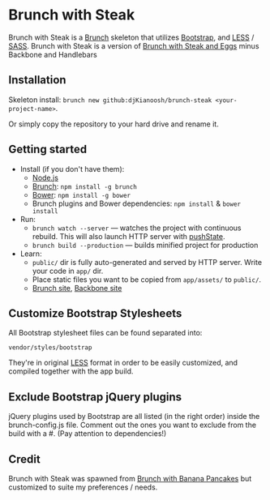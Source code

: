 # Brunch with Steak

Brunch with Steak is a [Brunch](http://brunch.io/) skeleton that utilizes [Bootstrap](http://getbootstrap.com/), and [LESS](http://lesscss.org/) / [SASS](http://sass-lang.com/). Brunch with Steak is a version of [Brunch with Steak and Eggs](https://github.com/oddpixel/brunch-steak-eggs) minus Backbone and Handlebars

## Installation
Skeleton install: `brunch new github:djKianoosh/brunch-steak <your-project-name>`.

Or simply copy the repository to your hard drive and rename it.

## Getting started

* Install (if you don't have them):
    * [Node.js](http://nodejs.org)
    * [Brunch](http://brunch.io): `npm install -g brunch`
    * [Bower](http://bower.io): `npm install -g bower`
    * Brunch plugins and Bower dependencies: `npm install` & `bower install` 
* Run:
    * `brunch watch --server` — watches the project with continuous rebuild. This will also launch HTTP server with [pushState](https://developer.mozilla.org/en-US/docs/Web/Guide/API/DOM/Manipulating_the_browser_history).
    * `brunch build --production` — builds minified project for production
* Learn:
    * `public/` dir is fully auto-generated and served by HTTP server.  Write your code in `app/` dir.
    * Place static files you want to be copied from `app/assets/` to `public/`.
    * [Brunch site](http://brunch.io), [Backbone site](http://backbonejs.org/)

## Customize Bootstrap Stylesheets

All Bootstrap stylesheet files can be found separated into:

	vendor/styles/bootstrap
		
They're in original [LESS](http://lesscss.org/) format in order to be easily customized, and compiled together with the app build.

## Exclude Bootstrap jQuery plugins

jQuery plugins used by Bootstrap are all listed (in the right order) inside the brunch-config.js file. Comment out the ones you want to exclude from the build with a #. (Pay attention to dependencies!)

## Credit
Brunch with Steak was spawned from [Brunch with Banana Pancakes](https://github.com/Anaphase/brunch-banana-pancakes) but customized to suite my preferences / needs.
